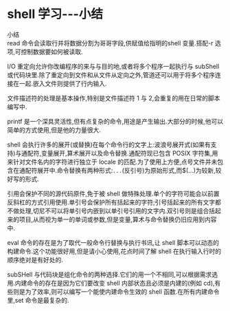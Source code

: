 # shell 学习---小结

小结  
read 命令会读取行并将数据分割为哥哥字段,供赋值给指明的shell 变量.搭配-r 选项,可控制数据要如何被读取.  
 
I/O 重定向允许你改编程序的来与与目的地,或者将多个程序一起执行与 subShell 或代码块里.除了重定向到文件和从文件从定向之外,管道还可以用于将多个程序连接在一起.嵌入文件则提供了行内输入.  
 
文件描述符的处理是基本操作,特别是文件描述符 1 与 2,会重复的用在日常的脚本编写中.  
 
printf 是一个深具灵活性,但有点复杂的命令,用途是产生输出.大部分的时候,他可以简单的方式使用,但是他的力量很大.   
 
shell 会执行许多的展开(或替换)在每个命令行的文字上:波浪号展开式(如果有支持)与通配符,变量展开,算术展开以及命令替换.通配符现已包含 POSIX 字符集,用来针对文件名内的字符进行独立于 locale 的匹配.为了使用上方便,点号文件并未包含在通配符展开中.命令替换有两种形式:`...`(反引号)为原始形式,而$(...)为较新,较好写的形式.  
 
引用会保护不同的源代码原件,免于被 shell 做特殊处理.单个的字符可能会以前置反斜杠的方式引用使用.单引号会保护所有括起来的字符;引号括起来的所有文字都不做处理,切尼不可以将单引号内嵌到以单引号引用的文字内.双引号则是组合括起来的项目,从而视为单一的单词或参数,但是变量,算术与命令替换仍旧应用到内容中.
 
eval 命令的存在是为了取代一般命令行替换与执行书讯,让 shell 脚本可以动态的构建命令.这个功能很好用,但是请小心使用,花点时间了解 shell 在执行输入行时的顺序绝对是有好处的.
 
subSHell 与代码块是组化命令的两种选择.它们的用一个不相同,可以根据需求选用.内建命令的存在是因为它们要改变 shell 内部状态且必须是内建的(例如 cd),有些则是为了效率,则可以编写一个能使内建命令生效的 shell 函数.在所有内建命令里,set 命令是最复杂的.